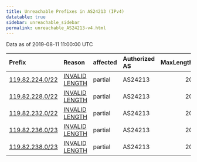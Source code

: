```yaml
---
title: Unreachable Prefixes in AS24213 (IPv4)
datatable: true
sidebar: unreachable_sidebar
permalink: unreachable_AS24213-v4.html
---
```


Data as of 2019-08-11 11:00:00 UTC


<div class="datatable-begin"></div>

| Prefix                                                   | Reason                                                                                                    | affected   | Authorized AS   |   MaxLength | Anchor                                       |   unreachable /24s |
|:---------------------------------------------------------|:----------------------------------------------------------------------------------------------------------|:-----------|:----------------|------------:|:---------------------------------------------|-------------------:|
| [119.82.224.0/22](https://stat.ripe.net/119.82.224.0/22) | [INVALID LENGTH](https://rpki-validator.ripe.net/announcement-preview?asn=AS24213&prefix=119.82.224.0/22) | partial    | AS24213         |          20 | [APNIC](unreachable_APNIC_RPKI_Root-v4.html) |                  4 |
| [119.82.228.0/22](https://stat.ripe.net/119.82.228.0/22) | [INVALID LENGTH](https://rpki-validator.ripe.net/announcement-preview?asn=AS24213&prefix=119.82.228.0/22) | partial    | AS24213         |          20 | [APNIC](unreachable_APNIC_RPKI_Root-v4.html) |                  4 |
| [119.82.232.0/22](https://stat.ripe.net/119.82.232.0/22) | [INVALID LENGTH](https://rpki-validator.ripe.net/announcement-preview?asn=AS24213&prefix=119.82.232.0/22) | partial    | AS24213         |          20 | [APNIC](unreachable_APNIC_RPKI_Root-v4.html) |                  4 |
| [119.82.236.0/23](https://stat.ripe.net/119.82.236.0/23) | [INVALID LENGTH](https://rpki-validator.ripe.net/announcement-preview?asn=AS24213&prefix=119.82.236.0/23) | partial    | AS24213         |          20 | [APNIC](unreachable_APNIC_RPKI_Root-v4.html) |                  2 |
| [119.82.238.0/23](https://stat.ripe.net/119.82.238.0/23) | [INVALID LENGTH](https://rpki-validator.ripe.net/announcement-preview?asn=AS24213&prefix=119.82.238.0/23) | partial    | AS24213         |          20 | [APNIC](unreachable_APNIC_RPKI_Root-v4.html) |                  2 |

<div class="datatable-end"></div>